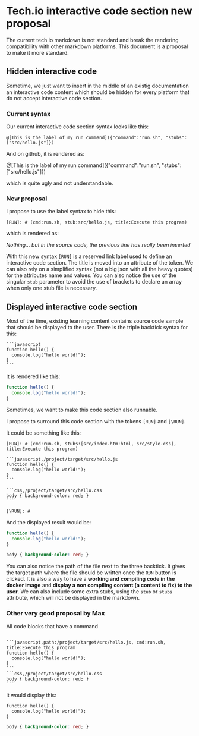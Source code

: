 # Tech.io interactive code section new proposal

The current tech.io markdown is not standard and break the rendering compatibility with other markdown platforms.
This document is a proposal to make it more standard.

## Hidden interactive code

Sometime, we just want to insert in the middle of an existig documentation an interactive code content which should be hidden for every platform that do not accept interactive code section.

### Current syntax

Our current interactive code section syntax looks like this:
```
@[This is the label of my run command]({"command":"run.sh", "stubs":["src/hello.js"]})
```
And on github, it is rendered as:

@[This is the label of my run command]({"command":"run.sh", "stubs":["src/hello.js"]})

which is quite ugly and not understandable.

### New proposal

I propose to use the label syntax to hide this:
```
[RUN]: # (cmd:run.sh, stub:src/hello.js, title:Execute this program)
```
which is rendered as:

[RUN]: # (command:run.sh, stub:src/hello.js, title:Execute this program)

_Nothing... but in the source code, the previous line has really been inserted_

With this new syntax `[RUN]` is a reserved link label used to define an interactive code section. The title is moved into an attribute of the token. We can also rely on a simplified syntax (not a big json with all the heavy quotes) for the attributes name and values. You can also notice the use of the singular `stub` parameter to avoid the use of brackets to declare an array when only one stub file is necessary.

## Displayed interactive code section

Most of the time, existing learning content contains source code sample that should be displayed to the user. There is the triple backtick syntax for this:

````
```javascript
function hello() {
  console.log("hello world!");
}
```
````

It is rendered like this:

```javascript
function hello() {
  console.log("hello world!");
}
```

Sometimes, we want to make this code section also runnable.

I propose to surround this code section with the tokens `[RUN]` and `[\RUN]`.

It could be something like this:

````
[RUN]: # (cmd:run.sh, stubs:[src/index.htm:html, src/style.css], title:Execute this program)

```javascript,/project/target/src/hello.js
function hello() {
  console.log("hello world!");
}
```

```css,/project/target/src/hello.css
body { background-color: red; }
```

[\RUN]: #
````

And the displayed result would be:

[RUN]: # (cmd:run.sh, stubs:[src/index.htm:html, src/style.css], title:Execute this program)

```javascript,/project/target/src/hello.js
function hello() {
  console.log("hello world!");
}
```

```css,/project/target/src/hello.css
body { background-color: red; }
```

[\RUN]: #

You can also notice the path of the file next to the three backtick. It gives the target path where the file should be written once the `RUN` button is clicked. It is also a way to have a **working and compiling code in the docker image** and **display a non compiling content (a content to fix) to the user**. We can also include some extra stubs, using the `stub` or `stubs` attribute, which will not be displayed in the markdown.



### Other very good proposal by Max

All code blocks that have a command 

````

```javascript,path:/project/target/src/hello.js, cmd:run.sh, title:Execute this program
function hello() {
  console.log("hello world!");
}
```
```css,/project/target/src/hello.css
body { background-color: red; }
```

````

It would display this:

```javascript, dest:/project/target/src/hello.js, cmd:run.sh, title:Execute this program, stubs:[index.html, style.css]
function hello() {
  console.log("hello world!");
}
```
```css,/project/target/src/hello.css
body { background-color: red; }
```

